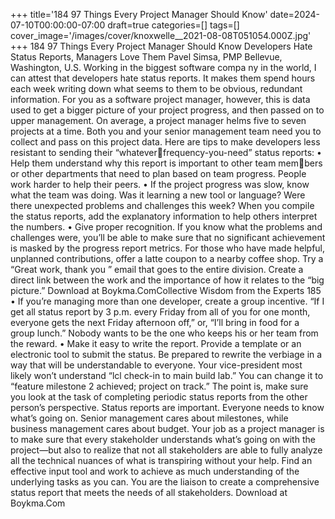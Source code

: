 +++
title='184 97 Things Every Project Manager Should Know'
date=2024-07-10T00:00:00-07:00
draft=true
categories=[]
tags=[]
cover_image='/images/cover/knoxwelle__2021-08-08T051054.000Z.jpg'
+++
184 97 Things Every Project Manager Should Know
Developers Hate 
Status Reports, 
Managers Love Them
Pavel Simsa, PMP
Bellevue, Washington, U.S.
Working in the biggest software compa ny in the world, I can 
attest that developers hate status reports. It makes them spend hours each 
week writing down what seems to them to be obvious, redundant information.
For you as a software project manager, however, this is data used to get a bigger 
picture of your project progress, and then passed on to upper management. On 
average, a project manager helms five to seven projects at a time. Both you and 
your senior management team need you to collect and pass on this project data.
Here are tips to make developers less resistant to sending their “whateverfrequency-you-need” status reports:
•	 Help them understand why this report is important to other team members or other departments that need to plan based on team progress. People 
work harder to help their peers.
•	 If the project progress was slow, know what the team was doing. Was it 
learning a new tool or language? Were there unexpected problems and 
challenges this week? When you compile the status reports, add the 
explanatory information to help others interpret the numbers.
•	 Give proper recognition. If you know what the problems and challenges 
were, you’ll be able to make sure that no significant achievement is 
masked by the progress report metrics. For those who have made helpful, 
unplanned contributions, offer a latte coupon to a nearby coffee shop. Try 
a “Great work, thank you <name>” email that goes to the entire division. 
Create a direct link between the work and the importance of how it relates 
to the “big picture.”
Download at Boykma.ComCollective Wisdom from the Experts 185
•	 If you’re managing more than one developer, create a group incentive. “If 
I get all status report by 3 p.m. every Friday from all of you for one month, 
everyone gets the next Friday afternoon off,” or, “I’ll bring in food for a 
group lunch.” Nobody wants to be the one who keeps his or her team from 
the reward.
•	 Make it easy to write the report. Provide a template or an electronic tool 
to submit the status. Be prepared to rewrite the verbiage in a way that 
will be understandable to everyone. Your vice-president most likely won’t 
understand “lcl check-in to main build lab.” You can change it to “feature 
milestone 2 achieved; project on track.”
The point is, make sure you look at the task of completing periodic status 
reports from the other person’s perspective. Status reports are important. 
Everyone needs to know what’s going on. Senior management cares about 
milestones, while business management cares about budget. Your job as a 
project manager is to make sure that every stakeholder understands what’s 
going on with the project—but also to realize that not all stakeholders are able 
to fully analyze all the technical nuances of what is transpiring without your 
help.
Find an effective input tool and work to achieve as much understanding of 
the underlying tasks as you can. You are the liaison to create a comprehensive 
status report that meets the needs of all stakeholders.
Download at Boykma.Com